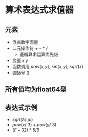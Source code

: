 # 算术表达式求值器
## 元素
- 浮点数字面量
- 二元操作符 $+ - * \ /$
  - 遵循算术运算优先级
- 变量 $x \ y$
- 函数调用 $pow(x,y),\ sin(x,y),\ sqrt(x)$
- 圆括号 $()$

## 所有值均为float64型
## 表达式示例
- $sqrt(A / \ pi)$
- $pow(x / \ 3) + pow(y / \ 3)$
- $(F-32)*5/9$